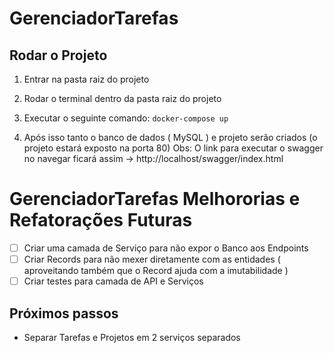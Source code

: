 # GerenciadorTarefas

## Rodar o Projeto
1. Entrar na pasta raiz do projeto
2. Rodar o terminal dentro da pasta raiz do projeto
3. Executar o seguinte comando:
``` docker-compose up ```

4. Após isso tanto o banco de dados ( MySQL ) e projeto serão criados (o projeto estará exposto na porta 80)
Obs: O link para executar o swagger no navegar ficará assim -> http://localhost/swagger/index.html



# GerenciadorTarefas Melhororias e Refatorações Futuras

- [ ] Criar uma camada de Serviço para não expor o Banco aos Endpoints
- [ ] Criar Records para não mexer diretamente com as entidades ( aproveitando também que o Record ajuda com a imutabilidade )
- [ ] Criar testes para camada de API e Serviços

## Próximos passos 
* Separar Tarefas e Projetos em 2 serviços separados

